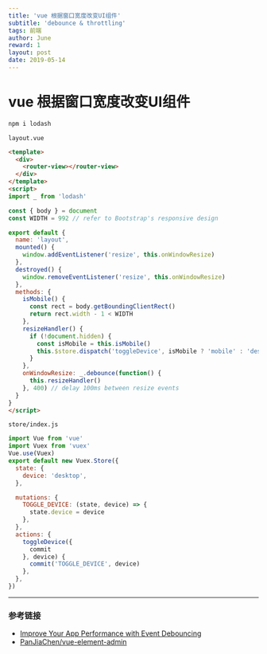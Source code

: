 ```yaml
---
title: 'vue 根据窗口宽度改变UI组件'
subtitle: 'debounce & throttling'
tags: 前端
author: June
reward: 1
layout: post
date: 2019-05-14
---
```


# vue 根据窗口宽度改变UI组件

```bash
npm i lodash
```

`layout.vue`

```html
<template>
  <div>
    <router-view></router-view>
  </div>
</template>
<script>
import _ from 'lodash'

const { body } = document
const WIDTH = 992 // refer to Bootstrap's responsive design

export default {
  name: 'layout',
  mounted() {
    window.addEventListener('resize', this.onWindowResize)
  },
  destroyed() {
    window.removeEventListener('resize', this.onWindowResize)
  },
  methods: {
    isMobile() {
      const rect = body.getBoundingClientRect()
      return rect.width - 1 < WIDTH
    },
    resizeHandler() {
      if (!document.hidden) {
        const isMobile = this.isMobile()
        this.$store.dispatch('toggleDevice', isMobile ? 'mobile' : 'desktop')
      }
    },
    onWindowResize: _.debounce(function() {
      this.resizeHandler()
    }, 400) // delay 100ms between resize events
  }
}
</script>
```

`store/index.js`

```js
import Vue from 'vue'
import Vuex from 'vuex'
Vue.use(Vuex)
export default new Vuex.Store({
  state: {
    device: 'desktop',
  },

  mutations: {
    TOGGLE_DEVICE: (state, device) => {
      state.device = device
    },
  },
  actions: {
    toggleDevice({
      commit
    }, device) {
      commit('TOGGLE_DEVICE', device)
    },
  },
})
```

---

### 参考链接

* [Improve Your App Performance with Event Debouncing](https://tahazsh.com/vuebyte-debounce-event)
* [PanJiaChen/vue-element-admin](https://github.com/PanJiaChen/vue-element-admin/blob/26d0f40df21fa5e5583a20cb3df14ae9d475bb3c/src/layout/mixin/ResizeHandler.js)
